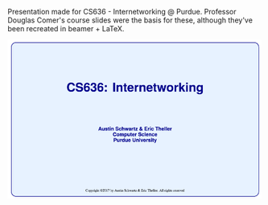 Presentation made for CS636 - Internetworking @ Purdue. Professor Douglas Comer's course slides were the basis for these, although they've been recreated in beamer + LaTeX.

![Slide 1](./slide1.png)
